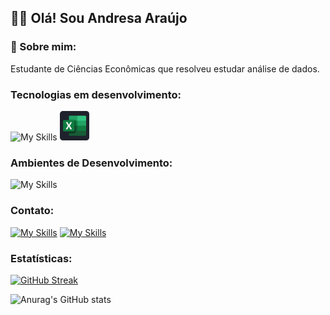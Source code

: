 ##  👋🏻 Olá! Sou Andresa Araújo
### 🌟 Sobre mim:
Estudante de Ciências Econômicas que resolveu estudar análise de dados.

### Tecnologias em desenvolvimento:
![My Skills](https://skillicons.dev/icons?i=py,r)
<img alt="[Excel]" height="47" width="47" src="https://github.com/gui-bus/TechIcons/blob/main/Dark/Excel.svg">


### Ambientes de Desenvolvimento:
![My Skills](https://skillicons.dev/icons?i=pycharm,vscode,rstudio)

### Contato:
[![My Skills](https://skillicons.dev/icons?i=gmail)](mailto:araujoandresa58@gmail.com)
[![My Skills](https://skillicons.dev/icons?i=linkedin)](https://www.linkedin.com/in/andresa-araújo)

### Estatísticas:

[![GitHub Streak](https://streak-stats.demolab.com/?user=andresa-araujo19&theme=dracula&locale=pt-br)](https://git.io/streak-stats)

![Anurag's GitHub stats](https://github-readme-stats.vercel.app/api?username=andresa-araujo19&show_icons=true&theme=dracula&locale=pt-br)
